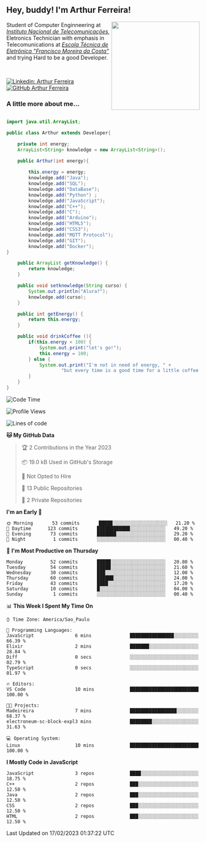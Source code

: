 <h2> Hey, buddy! I'm Arthur Ferreira!</h2>
<img align='right' src="https://media.giphy.com/media/ule4vhcY1xEKQ/giphy.gif" width="230">
<p>Student of Computer Enginneering at  <em><a href="https://inatel.br/home/" target="_blank">Instituto Nacional de Telecomunicações</a></em>, Eletronics Technician with emphasis in Telecomunications at <em><a href="https://www.etefmc.com.br" target="_blank">Escola Técnica de Eletrônica "Francisco Moreira da Costa"</a></em> and trying Hard to be a good Developer.
</p></br>

[![Linkedin: Arthur Ferreira](https://img.shields.io/badge/-Arthur%20Ferreira%20Silva-blue?style=flat-square&logo=Linkedin&logoColor=white&link=https://www.linkedin.com/in/ArthurFerreiraSilva/)]( www.linkedin.com/in/ArthurFerreiraSilva)
[![GitHub Arthur Ferreira](https://img.shields.io/github/followers/arthur-ngdi?label=follow&style=social)](https://github.com/arthur-ngdi)


### A little more about me...  

``` Java

import java.util.ArrayList;

public class Arthur extends Developer{

    private int energy;
    ArrayList<String> knowledge = new ArrayList<String>();

    public Arthur(int energy){
        
        this.energy = energy;
        knowledge.add("Java");
        knowledge.add("SQL");
        knowledge.add("DataBase");
        knowledge.add("Python") ;
        knowledge.add("JavaScript");
        knowledge.add("C++");
        knowledge.add("C");
        knowledge.add("Arduino");
        knowledge.add("HTML5");
        knowledge.add("CSS3");
        knowledge.add("MQTT Protocol");
        knowledge.add("GIT");
        knowledge.add("Docker");
}

    public ArrayList getKnowledge() {
        return knowledge;
    }

    public void setknowledge(String curso) {
        System.out.println("Alura?");
        knowledge.add(curso);
    }

    public int getEnergy() {
        return this.energy;
    }

    public void drinkCoffee (){
        if(this.energy < 100) {
            System.out.print("let's go!");
            this.energy = 100;
        } else {
            System.out.print("I'm not in need of energy, " +
                    "but every time is a good time for a little coffee!");
        }
    }
}

```
<!--START_SECTION:waka-->
![Code Time](http://img.shields.io/badge/Code%20Time-200%20hrs%2052%20mins-blue)

![Profile Views](http://img.shields.io/badge/Profile%20Views-2-blue)

![Lines of code](https://img.shields.io/badge/From%20Hello%20World%20I%27ve%20Written-5%20Million%20lines%20of%20code-blue)

**🐱 My GitHub Data** 

> 🏆 2 Contributions in the Year 2023
 > 
> 📦 19.0 kB Used in GitHub's Storage 
 > 
> 🚫 Not Opted to Hire
 > 
> 📜 13 Public Repositories 
 > 
> 🔑 2 Private Repositories  
 > 
**I'm an Early 🐤** 

```text
🌞 Morning       53 commits       █████░░░░░░░░░░░░░░░░░░░░   21.20 % 
🌆 Daytime      123 commits       ████████████░░░░░░░░░░░░░   49.20 % 
🌃 Evening       73 commits       ███████░░░░░░░░░░░░░░░░░░   29.20 % 
🌙 Night          1 commits       ░░░░░░░░░░░░░░░░░░░░░░░░░   00.40 % 

```
📅 **I'm Most Productive on Thursday** 

```text
Monday          52 commits       █████░░░░░░░░░░░░░░░░░░░░   20.80 % 
Tuesday         54 commits       █████░░░░░░░░░░░░░░░░░░░░   21.60 % 
Wednesday       30 commits       ███░░░░░░░░░░░░░░░░░░░░░░   12.00 % 
Thursday        60 commits       ██████░░░░░░░░░░░░░░░░░░░   24.00 % 
Friday          43 commits       ████░░░░░░░░░░░░░░░░░░░░░   17.20 % 
Saturday        10 commits       █░░░░░░░░░░░░░░░░░░░░░░░░   04.00 % 
Sunday           1 commits       ░░░░░░░░░░░░░░░░░░░░░░░░░   00.40 % 

```


📊 **This Week I Spent My Time On** 

```text
⌚︎ Time Zone: America/Sao_Paulo

💬 Programming Languages: 
JavaScript               6 mins              ████████████████░░░░░░░░░   66.39 % 
Elixir                   2 mins              ███████░░░░░░░░░░░░░░░░░░   28.84 % 
Diff                     0 secs              ░░░░░░░░░░░░░░░░░░░░░░░░░   02.79 % 
TypeScript               0 secs              ░░░░░░░░░░░░░░░░░░░░░░░░░   01.97 % 

🔥 Editors: 
VS Code                  10 mins             █████████████████████████   100.00 % 

🐱‍💻 Projects: 
Madeireira               7 mins              █████████████████░░░░░░░░   68.37 % 
electroneum-sc-block-expl3 mins              ████████░░░░░░░░░░░░░░░░░   31.63 % 

💻 Operating System: 
Linux                    10 mins             █████████████████████████   100.00 % 

```

**I Mostly Code in JavaScript** 

```text
JavaScript               3 repos             ████░░░░░░░░░░░░░░░░░░░░░   18.75 % 
C++                      2 repos             ███░░░░░░░░░░░░░░░░░░░░░░   12.50 % 
Java                     2 repos             ███░░░░░░░░░░░░░░░░░░░░░░   12.50 % 
CSS                      2 repos             ███░░░░░░░░░░░░░░░░░░░░░░   12.50 % 
HTML                     2 repos             ███░░░░░░░░░░░░░░░░░░░░░░   12.50 % 

```



 Last Updated on 17/02/2023 01:37:22 UTC
<!--END_SECTION:waka-->
